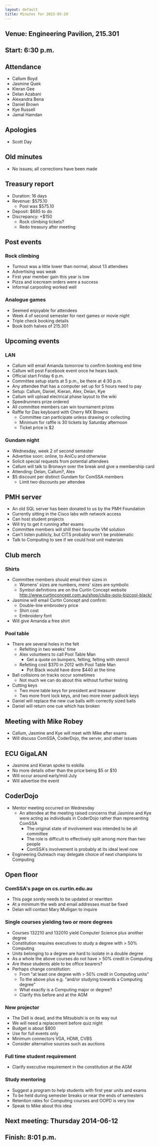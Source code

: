 ```yaml
---
layout: default
title: Minutes for 2015-05-29
---
```


## Venue: Engineering Pavilion, 215.301

## Start: <time datetime="2014-05-29T10:30Z">6:30 p.m.</time>

## Attendance

  * Callum Boyd
  * Jasmine Quek
  * Kieran Gee
  * Delan Azabani
  * Alexandra Bena
  * Daniel Brown
  * Kye Russell
  * Jamal Hamdan

## Apologies

  * Scott Day

## Old minutes

  * No issues; all corrections have been made

## Treasury report

  * Duration: 16 days
  * Revenue: $575.10
    * Pool was $575.10
  * Deposit: $685 to do
  * Discrepancy: +$150
    * Rock climbing tickets?
    * Redo treasury after meeting

## Post events

### Rock climbing

  * Turnout was a little lower than normal, about 13 attendees
  * Advertising was weak
  * First year member gain this year is low
  * Pizza and icecream orders were a success
  * Informal carpooling worked well

### Analogue games

  * Seemed enjoyable for attendees
  * Week 4 of second semester for next games or movie night
  * Triple check booking details
  * Book both halves of 215.301

## Upcoming events

### LAN

  * Callum will email Amanda tomorrow to confirm booking end time
  * Callum will post Facebook event once he hears back
  * Official start Friday 6 p.m.
  * Committee setup starts at 5 p.m., be there at 4:30 p.m.
  * Any attendee that has a computer set up for 5 hours need to pay
  * Setup: Callum, Daniel, Kieran, Alex, Delan, Kye
  * Callum will upload electrical phase layout to the wiki
  * Speedrunners prize ordered
  * All committee members can win tournament prizes
  * Raffle for Das keyboard with Cherry MX Browns
    * Committee can participate unless drawing or collecting
    * Minimum for raffle is 30 tickets by Saturday afternoon
    * Ticket price is $2

### Gundam night

  * Wednesday, week 2 of second semester
  * Advertise soon: online, to AniCu and otherwise
  * Solicit special requests from potential attendees
  * Callum will talk to Bronwyn over the break and give a membership card
  * Attending: Delan, Callum?, Alex
  * $5 discount per distinct Gundam for ComSSA members
    * Limit two discounts per attendee

## PMH server

  * An old SQL server has been donated to us by the PMH Foundation
  * Currently sitting in the Cisco labs with network access
  * Can host student projects
  * Will try to get it running after exams
  * Committee members will shill their favourite VM solution
  * Can't listen publicly, but CITS probably won't be problematic
  * Talk to Computing to see if we could host unit materials

## Club merch

### Shirts

  * Committee members should email their sizes in
    * Womens' sizes are numbers, mens' sizes are symbolic
    * Symbol definitions are on the Curtin Concept website
      <http://www.curtinconcept.com.au/shop/clubs-polo-bizcool-black/>
  * Jasmine will email Curtin Concept and confirm:
    * Double-line embroidery price
    * Shirt cost
    * Embroidery font
  * Will give Amanda a free shirt

### Pool table

  * There are several holes in the felt
    * Refelting in two weeks' time
    * Alex volunteers to call Pool Table Man
      * Get a quote on bumpers, felting, felting with stencil
    * Refelting cost $370 in 2012 with Pool Table Man
      * Pot Black would have done $440 at the time
  * Ball collisions on tracks occur sometimes
    * Not much we can do about this without further testing
  * Cutting keys
    * Two more table keys for president and treasurer
    * Two more front lock keys, and two more inner padlock keys
  * Daniel will replace the new cue balls with correctly sized balls
  * Daniel will return one cue which has broken

## Meeting with Mike Robey

  * Callum, Jasmine and Kye will meet with Mike after exams
  * Will discuss ComSSA, CoderDojo, the server, and other issues

## ECU GigaLAN

  * Jasmine and Kieran spoke to eskilla
  * No more details other than the price being $5 or $10
  * Will occur around early/mid July
  * Will advertise the event

## CoderDojo

  * Mentor meeting occurred on Wednesday
    * An attendee at the meeting raised concerns that Jasmine and Kye were
      acting as individuals in CoderDojo rather than representing ComSSA
      * The original state of involvement was intended to be all committee
      * The role is difficult to effectively split among more than two people
      * ComSSA's involvement is probably at its ideal level now
  * Engineering Outreach may delegate choice of next champions to Computing

## Open floor

### ComSSA's page on cs.curtin.edu.au

  * This page sorely needs to be updated or rewritten
  * At a minimum the web and email addresses must be fixed
  * Delan will contact Mary Mulligan to inquire

### Single courses yielding two or more degrees

  * Courses 132210 and 132010 yield Computer Science plus another degree
  * Constitution requires executives to study a degree with > 50% Computing
  * Units belonging to a degree are hard to isolate in a double degree
  * As a whole the above courses do not have > 50% credit in Computing
  * Are these students able to be office bearers?
  * Perhaps change constitution:
    * From "at least one degree with > 50% credit in Computing units"
    * To the above plus e.g. "and/or studying towards a Computing degree"
    * What exactly is a Computing major or degree?
    * Clarify this before and at the AGM

### New projector

  * The Dell is dead, and the Mitsubishi is on its way out
  * We will need a replacement before quiz night
  * Budget is about $800
  * Use for full events only
  * Minimum connectors VGA, HDMI, CVBS
  * Consider alternative sources such as auctions

### Full time student requirement

  * Clarify executive requirement in the constitution at the AGM

### Study mentoring

  * Suggest a program to help students with first year units and exams
  * To be held during semester breaks or near the ends of semesters
  * Retention rates for Computing courses and OOPD is very low
  * Speak to Mike about this idea

## Next meeting: Thursday 2014-06-12

## Finish: <time datetime="2014-05-29T12:01Z">8:01 p.m.</time>
